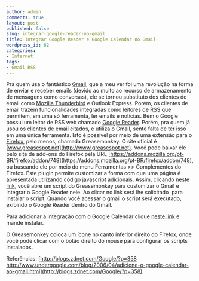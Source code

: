 ```yaml
---
author: admin
comments: true
layout: post
published: false
slug: integrar-google-reader-no-gmail
title: Integrar Google Reader e Google Calendar no Gmail
wordpress_id: 62
categories:
- Internet
tags:
- Gmail RSS
---
```


Pra quem usa o fantástico [Gmail](http://gmail.com), que a meu ver foi uma revolução na forma de enviar e receber emails (devido ao muito ao recurso de armazenamento de mensagens como conversas), ele se tornou substituto dos clientes de email como [Mozilla Thunderbird](http://br.mozdev.org/thunderbird/) e Outlook Express. Porém, os clientes de email trazem funcionalidades integradas como leitores de [RSS](http://pt.wikipedia.org/wiki/Rss) que permitem, em uma só ferramenta, ler emails e notícias. Bem o Google possui um leitor de RSS web chamado [Google Reader](http://reader.google.com/). Porém, pra quem já usou os clientes de email citados, e utiliza o Gmail, sente falta de ter isso em uma única ferramenta. Isto é possível por meio de uma extensão para o [Firefox](http://br.mozdev.org/), pelo menos, chamada Greasemonkey. O site oficial é [www.greasespot.net](http://www.greasespot.net). Você pode baixar ele pelo site de add-ons do Firefox pela URL [https://addons.mozilla.org/pt-BR/firefox/addon/748](https://addons.mozilla.org/pt-BR/firefox/addon/748), ou buscando ele por meio do menu Ferramentas >> Complementos do Firefox. Este plugin permite customizar a forma com que uma página é apresentada utilizando código javascript adicionais. Assim, clicando [neste link](http://persistent.info/greasemonkey/gmail-reader.user.js), você abre um script do Greasemonkey para customizar o Gmail e integrar o Google Reader nele. Ao clicar no link será lhe solicitado  para instalar o script. Quando você acessar o gmail o script será executado, exibindo o Google Reader dentro do Gmail.

Para adicionar a integração com o Google Calendar clique [neste link](http://userscripts.org/scripts/source/3829.user.js) e mande instalar.

O Greasemonkey coloca um ícone no canto inferior direito do Firefox, onde você pode clicar com o botão direito do mouse para configurar os scripts instalados.

Referências:
[http://blogs.zdnet.com/Google/?p=358
http://www.undergoogle.com/blog/2006/04/adicione-o-google-calendar-ao-gmail.html](http://blogs.zdnet.com/Google/?p=358)
